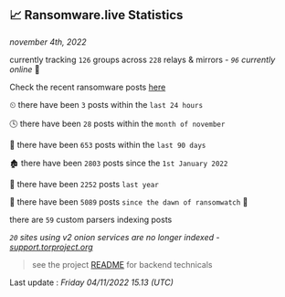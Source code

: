 
## 📈 Ransomware.live Statistics
_november 4th, 2022_

currently tracking `126` groups across `228` relays & mirrors - _`96` currently online_ 📡

Check the recent ransomware posts [here](https://www.ransomware.live/#/recentposts)


⏲ there have been `3` posts within the `last 24 hours`

🕓 there have been `28` posts within the `month of november`

📅 there have been `653` posts within the `last 90 days`

🏚 there have been `2803` posts since the `1st January 2022`

🚀 there have been `2252` posts `last year`

🦕 there have been `5089` posts `since the dawn of ransomwatch` 🐣

there are `59` custom parsers indexing posts

_`20` sites using v2 onion services are no longer indexed - [support.torproject.org](https://support.torproject.org/onionservices/v2-deprecation/)_

> see the project [README](https://github.com/jmousqueton/ransomwatch#readme) for backend technicals



Last update : _Friday 04/11/2022 15.13 (UTC)_

